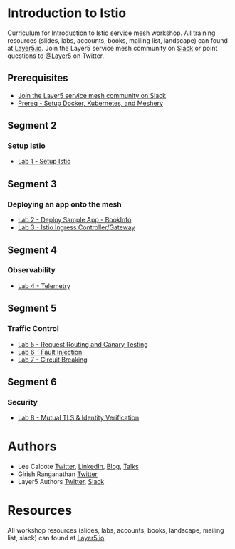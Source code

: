 # Introduction to Istio
Curriculum for Introduction to Istio service mesh workshop. All training resources (slides, labs, accounts, books, mailing list, landscape) can found at [Layer5.io](https://layer5.io). Join the Layer5 service mesh community on [Slack](http://slack.layer5.io) or point questions to [@Layer5](https://twitter.com/layer5) on Twitter.

## Prerequisites
- [Join the Layer5 service mesh community on Slack](http://slack.layer5.io)
- [Prereq - Setup Docker, Kubernetes, and Meshery](prereq/README.md)

## Segment 2
### Setup Istio
- [Lab 1 - Setup Istio](lab-1/README.md)

## Segment 3
### Deploying an app onto the mesh
- [Lab 2 - Deploy Sample App - BookInfo](lab-2/README.md)
- [Lab 3 - Istio Ingress Controller/Gateway](lab-3/README.md)

## Segment 4
### Observability
- [Lab 4 - Telemetry](lab-4/README.md)

## Segment 5
### Traffic Control
- [Lab 5 - Request Routing and Canary Testing](lab-5/README.md)
- [Lab 6 - Fault Injection](lab-6/README.md)
- [Lab 7 - Circuit Breaking](lab-7/README.md)

## Segment 6
### Security
- [Lab 8 - Mutual TLS & Identity Verification](lab-8/README.md)

# Authors
* Lee Calcote [Twitter](https://twitter.com/lcalcote), [LinkedIn](https://linkedin.com/in/leecalcote), [Blog](https://gingergeek.com), [Talks](https://calcotestudios.com/talks)
* Girish Ranganathan [Twitter](https://twitter.com/ingenious_G)
* Layer5 Authors [Twitter](https://twitter.com/layer5), [Slack](http://slack.layer5.io)

# Resources
All workshop resources (slides, labs, accounts, books, landscape, mailing list, slack) can found at [Layer5.io](https://layer5.io/#workshops).
